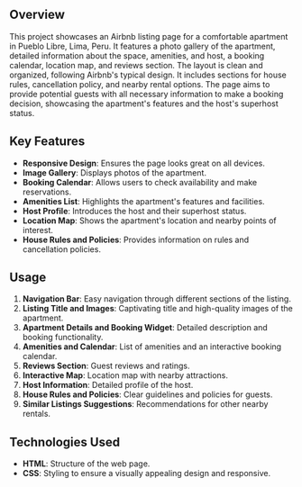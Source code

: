 

## Overview
This project showcases an Airbnb listing page for a comfortable apartment in Pueblo Libre, Lima, Peru. It features a photo gallery of the apartment, detailed information about the space, amenities, and host, a booking calendar, location map, and reviews section. The layout is clean and organized, following Airbnb's typical design. It includes sections for house rules, cancellation policy, and nearby rental options. The page aims to provide potential guests with all necessary information to make a booking decision, showcasing the apartment's features and the host's superhost status.

## Key Features
- **Responsive Design**: Ensures the page looks great on all devices.
- **Image Gallery**: Displays photos of the apartment.
- **Booking Calendar**: Allows users to check availability and make reservations.
- **Amenities List**: Highlights the apartment's features and facilities.
- **Host Profile**: Introduces the host and their superhost status.
- **Location Map**: Shows the apartment's location and nearby points of interest.
- **House Rules and Policies**: Provides information on rules and cancellation policies.

## Usage
1. **Navigation Bar**: Easy navigation through different sections of the listing.
2. **Listing Title and Images**: Captivating title and high-quality images of the apartment.
3. **Apartment Details and Booking Widget**: Detailed description and booking functionality.
4. **Amenities and Calendar**: List of amenities and an interactive booking calendar.
5. **Reviews Section**: Guest reviews and ratings.
6. **Interactive Map**: Location map with nearby attractions.
7. **Host Information**: Detailed profile of the host.
8. **House Rules and Policies**: Clear guidelines and policies for guests.
9. **Similar Listings Suggestions**: Recommendations for other nearby rentals.

## Technologies Used
- **HTML**: Structure of the web page.
- **CSS**: Styling to ensure a visually appealing design and responsive.


